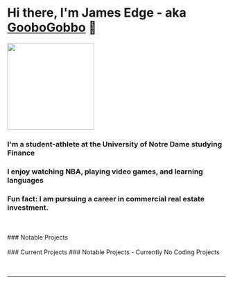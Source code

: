 # Hi there, I'm James Edge - aka [GooboGobbo][website] 👋

<img src="https://github.com/GooboGobbo/GooboGobbo/blob/main/Headshot%20Best%201%20(1).png" width="200"/>

### I'm a student-athlete at the University of Notre Dame studying Finance
### I enjoy watching NBA, playing video games, and learning languages
### Fun fact: I am pursuing a career in commercial real estate investment.
<br />
<br />
### Notable Projects
<br />
<br />
### Current Projects
### Notable Projects
- Currently No Coding Projects

<br />
<br />
<br />

---

[website]: https://www.linkedin.com/in/jamesdedge/

